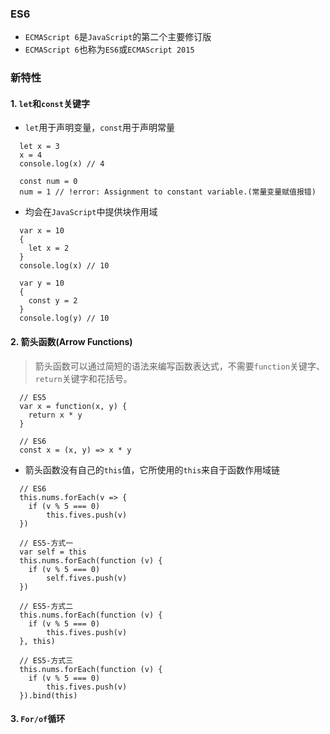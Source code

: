### **ES6**
- `ECMAScript 6`是`JavaScript`的第二个主要修订版
- `ECMAScript 6`也称为`ES6`或`ECMAScript 2015`
### **新特性**
#### 1. `let`和`const`关键字
- `let`用于声明变量，`const`用于声明常量
```
  let x = 3
  x = 4
  console.log(x) // 4

  const num = 0
  num = 1 // !error: Assignment to constant variable.(常量变量赋值报错)
```
- 均会在`JavaScript`中提供块作用域
```
  var x = 10
  {
    let x = 2
  }
  console.log(x) // 10
  
  var y = 10
  {
    const y = 2
  }
  console.log(y) // 10
```

#### 2. 箭头函数(Arrow Functions)
> 箭头函数可以通过简短的语法来编写函数表达式，不需要`function`关键字、`return`关键字和花括号。
```
  // ES5
  var x = function(x, y) {
    return x * y
  }

  // ES6
  const x = (x, y) => x * y
```
- 箭头函数没有自己的`this`值，它所使用的`this`来自于函数作用域链
```
  // ES6
  this.nums.forEach(v => {
    if (v % 5 === 0)
        this.fives.push(v)
  })

  // ES5-方式一
  var self = this
  this.nums.forEach(function (v) {
    if (v % 5 === 0)
        self.fives.push(v)
  })

  // ES5-方式二
  this.nums.forEach(function (v) {
    if (v % 5 === 0)
        this.fives.push(v)
  }, this)

  // ES5-方式三
  this.nums.forEach(function (v) {
    if (v % 5 === 0)
        this.fives.push(v)
  }).bind(this)
```

#### 3. `For/of`循环
